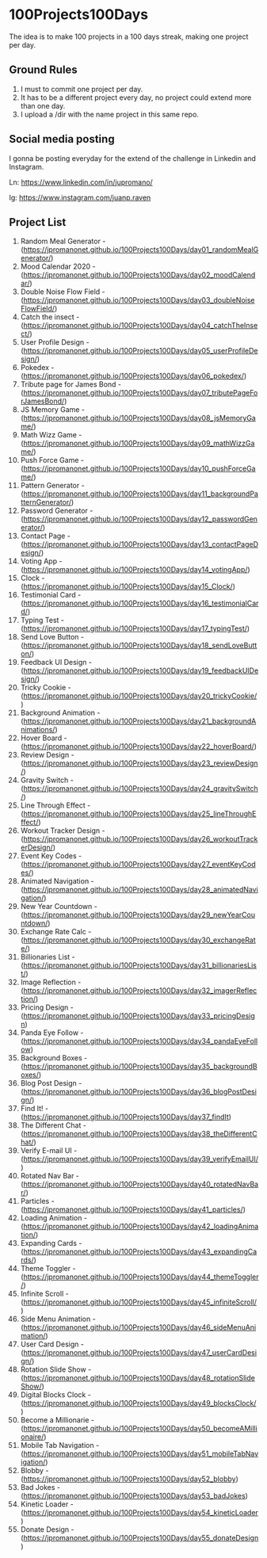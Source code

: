 # 100Projects100Days

The idea is to make 100 projects in a 100 days streak, making one project per day.

## Ground Rules

1. I must to commit one project per day.
2. It has to be a different project every day, no project could extend more than one day.
3. I upload a /dir with the name project in this same repo.

## Social media posting

I gonna be posting everyday for the extend of the challenge in Linkedin and Instagram.

Ln: https://www.linkedin.com/in/jupromano/

Ig: https://www.instagram.com/juanp.raven

## Project List

1. Random Meal Generator - (https://jpromanonet.github.io/100Projects100Days/day01_randomMealGenerator/)
2. Mood Calendar 2020 - (https://jpromanonet.github.io/100Projects100Days/day02_moodCalendar/)
3. Double Noise Flow Field - (https://jpromanonet.github.io/100Projects100Days/day03_doubleNoiseFlowField/)
4. Catch the insect - (https://jpromanonet.github.io/100Projects100Days/day04_catchTheInsect/)
5. User Profile Design - (https://jpromanonet.github.io/100Projects100Days/day05_userProfileDesign/)
6. Pokedex - (https://jpromanonet.github.io/100Projects100Days/day06_pokedex/)
7. Tribute page for James Bond - (https://jpromanonet.github.io/100Projects100Days/day07_tributePageForJamesBond/)
8. JS Memory Game - (https://jpromanonet.github.io/100Projects100Days/day08_jsMemoryGame/)
9. Math Wizz Game - (https://jpromanonet.github.io/100Projects100Days/day09_mathWizzGame/)
10. Push Force Game - (https://jpromanonet.github.io/100Projects100Days/day10_pushForceGame/)
11. Pattern Generator - (https://jpromanonet.github.io/100Projects100Days/day11_backgroundPatternGenerator/)
12. Password Generator - (https://jpromanonet.github.io/100Projects100Days/day12_passwordGenerator/)
13. Contact Page - (https://jpromanonet.github.io/100Projects100Days/day13_contactPageDesign/)
14. Voting App - (https://jpromanonet.github.io/100Projects100Days/day14_votingApp/)
15. Clock - (https://jpromanonet.github.io/100Projects100Days/day15_Clock/)
16. Testimonial Card - (https://jpromanonet.github.io/100Projects100Days/day16_testimonialCard/)
17. Typing Test - (https://jpromanonet.github.io/100Projects100Days/day17_typingTest/)
18. Send Love Button - (https://jpromanonet.github.io/100Projects100Days/day18_sendLoveButton/)
19. Feedback UI Design - (https://jpromanonet.github.io/100Projects100Days/day19_feedbackUIDesign/)
20. Tricky Cookie - (https://jpromanonet.github.io/100Projects100Days/day20_trickyCookie/)
21. Background Animation - (https://jpromanonet.github.io/100Projects100Days/day21_backgroundAnimations/)
22. Hover Board - (https://jpromanonet.github.io/100Projects100Days/day22_hoverBoard/)
23. Review Design - (https://jpromanonet.github.io/100Projects100Days/day23_reviewDesign/)
24. Gravity Switch - (https://jpromanonet.github.io/100Projects100Days/day24_gravitySwitch/)
25. Line Through Effect - (https://jpromanonet.github.io/100Projects100Days/day25_lineThroughEffect/)
26. Workout Tracker Design - (https://jpromanonet.github.io/100Projects100Days/day26_workoutTrackerDesign/)
27. Event Key Codes - (https://jpromanonet.github.io/100Projects100Days/day27_eventKeyCodes/)
28. Animated Navigation - (https://jpromanonet.github.io/100Projects100Days/day28_animatedNavigation/)
29. New Year Countdown - (https://jpromanonet.github.io/100Projects100Days/day29_newYearCountdown/)
30. Exchange Rate Calc - (https://jpromanonet.github.io/100Projects100Days/day30_exchangeRate/)
31. Billionaries List - (https://jpromanonet.github.io/100Projects100Days/day31_billionariesList/)
32. Image Reflection - (https://jpromanonet.github.io/100Projects100Days/day32_imagerReflection/)
33. Pricing Design - (https://jpromanonet.github.io/100Projects100Days/day33_pricingDesign)
34. Panda Eye Follow - (https://jpromanonet.github.io/100Projects100Days/day34_pandaEyeFollow)
35. Background Boxes - (https://jpromanonet.github.io/100Projects100Days/day35_backgroundBoxes/)
36. Blog Post Design - (https://jpromanonet.github.io/100Projects100Days/day36_blogPostDesign/)
37. Find It! - (https://jpromanonet.github.io/100Projects100Days/day37_findIt)
38. The Different Chat - (https://jpromanonet.github.io/100Projects100Days/day38_theDifferentChat/)
39. Verify E-mail UI - (https://jpromanonet.github.io/100Projects100Days/day39_verifyEmailUI/)
40. Rotated Nav Bar - (https://jpromanonet.github.io/100Projects100Days/day40_rotatedNavBar/)
41. Particles - (https://jpromanonet.github.io/100Projects100Days/day41_particles/)
42. Loading Animation - (https://jpromanonet.github.io/100Projects100Days/day42_loadingAnimation/)
43. Expanding Cards - (https://jpromanonet.github.io/100Projects100Days/day43_expandingCards/)
44. Theme Toggler - (https://jpromanonet.github.io/100Projects100Days/day44_themeToggler/)
45. Infinite Scroll - (https://jpromanonet.github.io/100Projects100Days/day45_infiniteScroll/)
46. Side Menu Animation - (https://jpromanonet.github.io/100Projects100Days/day46_sideMenuAnimation/)
47. User Card Design - (https://jpromanonet.github.io/100Projects100Days/day47_userCardDesign/)
48. Rotation Slide Show - (https://jpromanonet.github.io/100Projects100Days/day48_rotationSlideShow/)
49. Digital Blocks Clock - (https://jpromanonet.github.io/100Projects100Days/day49_blocksClock/)
50. Become a Millionarie - (https://jpromanonet.github.io/100Projects100Days/day50_becomeAMillionaire/)
51. Mobile Tab Navigation - (https://jpromanonet.github.io/100Projects100Days/day51_mobileTabNavigation/)
52. Blobby - (https://jpromanonet.github.io/100Projects100Days/day52_blobby)
53. Bad Jokes - (https://jpromanonet.github.io/100Projects100Days/day53_badJokes)
54. Kinetic Loader - (https://jpromanonet.github.io/100Projects100Days/day54_kineticLoader)
55. Donate Design - (https://jpromanonet.github.io/100Projects100Days/day55_donateDesign)
